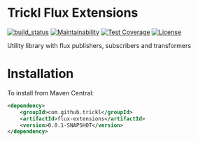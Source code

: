 # Trickl Flux Extensions
[![build_status](https://travis-ci.com/trickl/flux-extensions.svg?branch=master)](https://travis-ci.com/trickl/flux-extensions)
[![Maintainability](https://api.codeclimate.com/v1/badges/83412a783fe418360329/maintainability)](https://codeclimate.com/github/trickl/flux-extensions/maintainability)
[![Test Coverage](https://api.codeclimate.com/v1/badges/83412a783fe418360329/test_coverage)](https://codeclimate.com/github/trickl/flux-extensions/test_coverage)
[![License](https://img.shields.io/badge/License-Apache%202.0-blue.svg)](https://opensource.org/licenses/Apache-2.0)

Utility library with flux publishers, subscribers and transformers

Installation
============

To install from Maven Central:

```xml
<dependency>
	<groupId>com.github.trickl</groupId>
	<artifactId>flux-extensions</artifactId>
	<version>0.0.1-SNAPSHOT</version>
</dependency>
```
